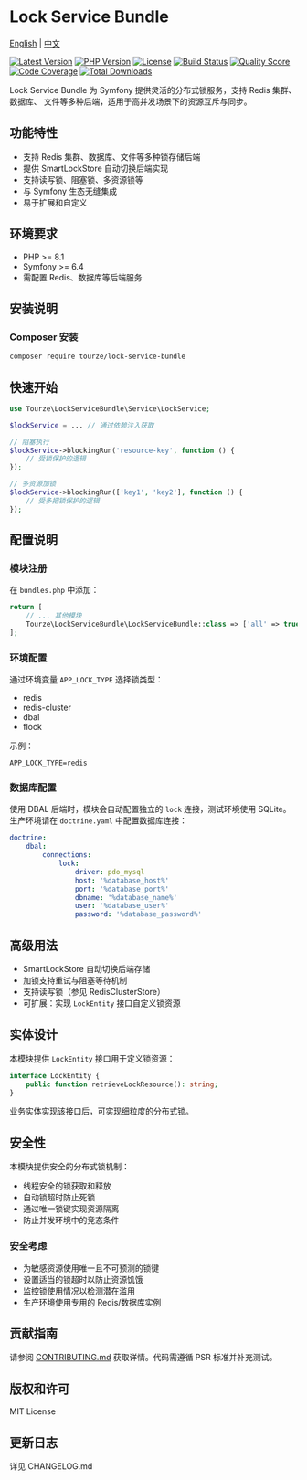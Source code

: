 # Lock Service Bundle

[English](README.md) | [中文](README.zh-CN.md)

[![Latest Version](https://img.shields.io/packagist/v/tourze/lock-service-bundle.svg?style=flat-square)](https://packagist.org/packages/tourze/lock-service-bundle)
[![PHP Version](https://img.shields.io/packagist/php-v/tourze/lock-service-bundle.svg?style=flat-square)](https://packagist.org/packages/tourze/lock-service-bundle)
[![License](https://img.shields.io/packagist/l/tourze/lock-service-bundle.svg?style=flat-square)](https://packagist.org/packages/tourze/lock-service-bundle)
[![Build Status](https://img.shields.io/travis/tourze/lock-service-bundle/master.svg?style=flat-square)](https://travis-ci.org/tourze/lock-service-bundle)
[![Quality Score](https://img.shields.io/scrutinizer/g/tourze/lock-service-bundle.svg?style=flat-square)](https://scrutinizer-ci.com/g/tourze/lock-service-bundle)
[![Code Coverage](https://img.shields.io/scrutinizer/coverage/g/tourze/lock-service-bundle.svg?style=flat-square)](https://scrutinizer-ci.com/g/tourze/lock-service-bundle)
[![Total Downloads](https://img.shields.io/packagist/dt/tourze/lock-service-bundle.svg?style=flat-square)](https://packagist.org/packages/tourze/lock-service-bundle)

Lock Service Bundle 为 Symfony 提供灵活的分布式锁服务，支持 Redis 集群、数据库、
文件等多种后端，适用于高并发场景下的资源互斥与同步。

## 功能特性

- 支持 Redis 集群、数据库、文件等多种锁存储后端
- 提供 SmartLockStore 自动切换后端实现
- 支持读写锁、阻塞锁、多资源锁等
- 与 Symfony 生态无缝集成
- 易于扩展和自定义

## 环境要求

- PHP >= 8.1
- Symfony >= 6.4
- 需配置 Redis、数据库等后端服务

## 安装说明

### Composer 安装

```bash
composer require tourze/lock-service-bundle
```

## 快速开始

```php
use Tourze\LockServiceBundle\Service\LockService;

$lockService = ... // 通过依赖注入获取

// 阻塞执行
$lockService->blockingRun('resource-key', function () {
    // 受锁保护的逻辑
});

// 多资源加锁
$lockService->blockingRun(['key1', 'key2'], function () {
    // 受多把锁保护的逻辑
});
```

## 配置说明

### 模块注册

在 `bundles.php` 中添加：

```php
return [
    // ... 其他模块
    Tourze\LockServiceBundle\LockServiceBundle::class => ['all' => true],
];
```

### 环境配置

通过环境变量 `APP_LOCK_TYPE` 选择锁类型：

- redis
- redis-cluster
- dbal
- flock

示例：

```dotenv
APP_LOCK_TYPE=redis
```

### 数据库配置

使用 DBAL 后端时，模块会自动配置独立的 `lock` 连接，测试环境使用 SQLite。
生产环境请在 `doctrine.yaml` 中配置数据库连接：

```yaml
doctrine:
    dbal:
        connections:
            lock:
                driver: pdo_mysql
                host: '%database_host%'
                port: '%database_port%'
                dbname: '%database_name%'
                user: '%database_user%'
                password: '%database_password%'
```

## 高级用法

- SmartLockStore 自动切换后端存储
- 加锁支持重试与阻塞等待机制
- 支持读写锁（参见 RedisClusterStore）
- 可扩展：实现 `LockEntity` 接口自定义锁资源

## 实体设计

本模块提供 `LockEntity` 接口用于定义锁资源：

```php
interface LockEntity {
    public function retrieveLockResource(): string;
}
```

业务实体实现该接口后，可实现细粒度的分布式锁。

## 安全性

本模块提供安全的分布式锁机制：

- 线程安全的锁获取和释放
- 自动锁超时防止死锁
- 通过唯一锁键实现资源隔离
- 防止并发环境中的竞态条件

### 安全考虑

- 为敏感资源使用唯一且不可预测的锁键
- 设置适当的锁超时以防止资源饥饿
- 监控锁使用情况以检测潜在滥用
- 生产环境使用专用的 Redis/数据库实例

## 贡献指南

请参阅 [CONTRIBUTING.md](CONTRIBUTING.md) 获取详情。代码需遵循 PSR 标准并补充测试。

## 版权和许可

MIT License

## 更新日志

详见 CHANGELOG.md
